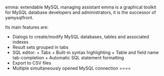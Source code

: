 emma: extendable MySQL managing assistant 
emma is a graphical toolkit for MySQL database developers and administrators, it is the successor of yamysqlfront. 
 
 Its main features are: 
 * Dialogs to create/modify MySQL databases, tables and associated indexes 
 * Result sets grouped in tabs 
 * SQL editor: + Tabs + Built-in syntax highlighting + Table and field name
   tab-completion + Automatic SQL statement formatting 
 * Export to CSV files 
 * Multiple simultaneously opened MySQL connection
====
